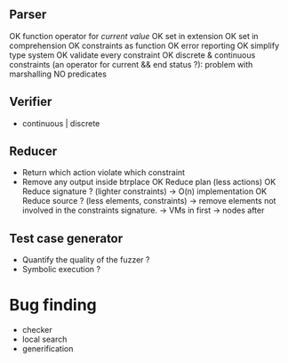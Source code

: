 ## Parser
OK function operator for *current value*
OK set in extension
OK set in comprehension
OK constraints as function
OK error reporting
OK simplify type system
OK validate every constraint
OK discrete & continuous constraints (an operator for current && end status ?): problem with marshalling
NO predicates

## Verifier ##
- continuous | discrete

## Reducer ##
- Return which action violate which constraint
- Remove any output inside btrplace
OK Reduce plan (less actions)
OK Reduce signature ? (lighter constraints)
   -> O(n) implementation
OK Reduce source ? (less elements, constraints)
  -> remove elements not involved in the constraints signature.
     -> VMs in first
     -> nodes after

## Test case generator
- Quantify the quality of the fuzzer ?
- Symbolic execution ?

# Bug finding
- checker
- local search
- generification
